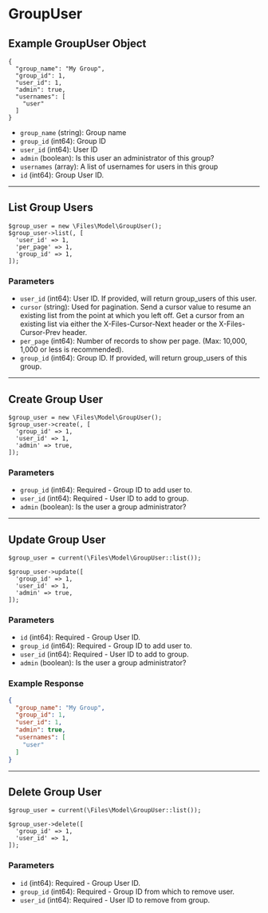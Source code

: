 # GroupUser

## Example GroupUser Object

```
{
  "group_name": "My Group",
  "group_id": 1,
  "user_id": 1,
  "admin": true,
  "usernames": [
    "user"
  ]
}
```

* `group_name` (string): Group name
* `group_id` (int64): Group ID
* `user_id` (int64): User ID
* `admin` (boolean): Is this user an administrator of this group?
* `usernames` (array): A list of usernames for users in this group
* `id` (int64): Group User ID.

---

## List Group Users

```
$group_user = new \Files\Model\GroupUser();
$group_user->list(, [
  'user_id' => 1,
  'per_page' => 1,
  'group_id' => 1,
]);
```


### Parameters

* `user_id` (int64): User ID.  If provided, will return group_users of this user.
* `cursor` (string): Used for pagination.  Send a cursor value to resume an existing list from the point at which you left off.  Get a cursor from an existing list via either the X-Files-Cursor-Next header or the X-Files-Cursor-Prev header.
* `per_page` (int64): Number of records to show per page.  (Max: 10,000, 1,000 or less is recommended).
* `group_id` (int64): Group ID.  If provided, will return group_users of this group.

---

## Create Group User

```
$group_user = new \Files\Model\GroupUser();
$group_user->create(, [
  'group_id' => 1,
  'user_id' => 1,
  'admin' => true,
]);
```


### Parameters

* `group_id` (int64): Required - Group ID to add user to.
* `user_id` (int64): Required - User ID to add to group.
* `admin` (boolean): Is the user a group administrator?

---

## Update Group User

```
$group_user = current(\Files\Model\GroupUser::list());

$group_user->update([
  'group_id' => 1,
  'user_id' => 1,
  'admin' => true,
]);
```

### Parameters

* `id` (int64): Required - Group User ID.
* `group_id` (int64): Required - Group ID to add user to.
* `user_id` (int64): Required - User ID to add to group.
* `admin` (boolean): Is the user a group administrator?

### Example Response

```json
{
  "group_name": "My Group",
  "group_id": 1,
  "user_id": 1,
  "admin": true,
  "usernames": [
    "user"
  ]
}
```

---

## Delete Group User

```
$group_user = current(\Files\Model\GroupUser::list());

$group_user->delete([
  'group_id' => 1,
  'user_id' => 1,
]);
```

### Parameters

* `id` (int64): Required - Group User ID.
* `group_id` (int64): Required - Group ID from which to remove user.
* `user_id` (int64): Required - User ID to remove from group.

